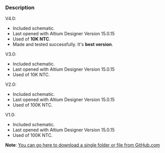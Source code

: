 ### Description

V4.0:
- Included schematic.
- Last opened with Altium Designer Version 15.0.15
- Used of **10K NTC**.
- Made and tested successfully. It's **best version**.

V3.0:
- Included schematic.
- Last opened with Altium Designer Version 15.0.15
- Used of 10K NTC.

V2.0:
- Included schematic.
- Last opened with Altium Designer Version 15.0.15
- Used of 100K NTC.

V1.0:
- Included schematic.
- Last opened with Altium Designer Version 15.0.15
- Used of 100K NTC.

**Note**: [You can go here to download a single folder or file from GitHub.com](https://minhaskamal.github.io/DownGit/#/home)
